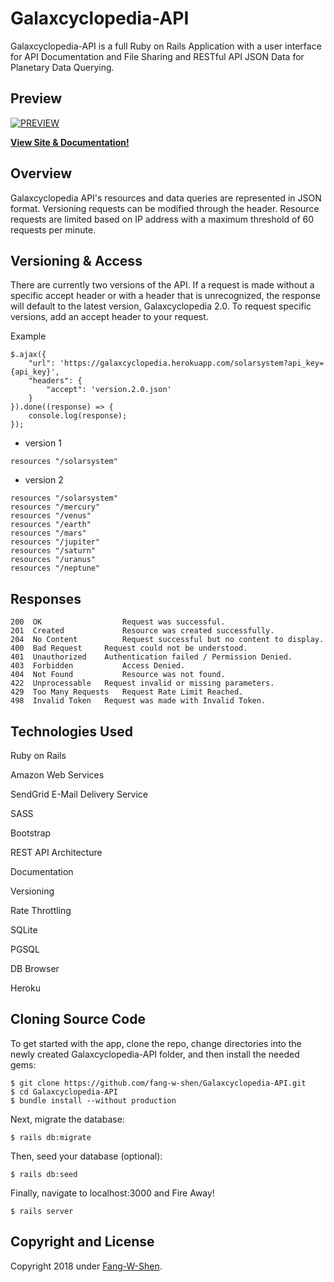 # Galaxcyclopedia-API
Galaxcyclopedia-API is a full Ruby on Rails Application with a user interface for API Documentation and File Sharing and RESTful API JSON Data for Planetary Data Querying.

## Preview

[![PREVIEW](https://github.com/fang-w-shen/Galaxcyclopedia-API/blob/master/app/assets/images/preview.png)](https://galaxcyclopedia.herokuapp.com/)

**[View Site & Documentation!](https://galaxcyclopedia.herokuapp.com/)**

## Overview
Galaxcyclopedia API's resources and data queries are represented in JSON format.
Versioning requests can be modified through the header.
Resource requests are limited based on IP address with a maximum threshold of 60 requests per minute.




## Versioning & Access

There are currently two versions of the API. If a request is made without a specific accept header or with a header that is unrecognized, the response will default to the latest version, Galaxcyclopedia 2.0. To request specific versions, add an accept header to your request.


Example
```
$.ajax({
    "url": 'https://galaxcyclopedia.herokuapp.com/solarsystem?api_key={api_key}',
    "headers": {
        "accept": 'version.2.0.json'
    }
}).done((response) => {
    console.log(response);
});
```
 * version 1
```
resources "/solarsystem"

```
 * version 2
```
resources "/solarsystem"
resources "/mercury"
resources "/venus"
resources "/earth"
resources "/mars"
resources "/jupiter"
resources "/saturn"
resources "/uranus"
resources "/neptune"

```

## Responses
```
200  OK	                 Request was successful.
201  Created	         Resource was created successfully.
204  No Content	         Request successful but no content to display.
400  Bad Request	 Request could not be understood.
401  Unauthorized	 Authentication failed / Permission Denied.
403  Forbidden	         Access Denied.
404  Not Found	         Resource was not found.
422  Unprocessable	 Request invalid or missing parameters.
429  Too Many Requests	 Request Rate Limit Reached.
498  Invalid Token	 Request was made with Invalid Token.
```

## Technologies Used

Ruby on Rails

Amazon Web Services

SendGrid E-Mail Delivery Service

SASS

Bootstrap

REST API Architecture

Documentation

Versioning

Rate Throttling

SQLite

PGSQL

DB Browser

Heroku

## Cloning Source Code

To get started with the app, clone the repo, change directories into the newly created Galaxcyclopedia-API folder, and then install the needed gems:

```
$ git clone https://github.com/fang-w-shen/Galaxcyclopedia-API.git
$ cd Galaxcyclopedia-API
$ bundle install --without production
```

Next, migrate the database:

```
$ rails db:migrate
```
Then, seed your database (optional):

```
$ rails db:seed
```
Finally, navigate to localhost:3000 and Fire Away!

```
$ rails server
```


## Copyright and License
Copyright 2018 under [Fang-W-Shen](https://github.com/fang-w-shen).
